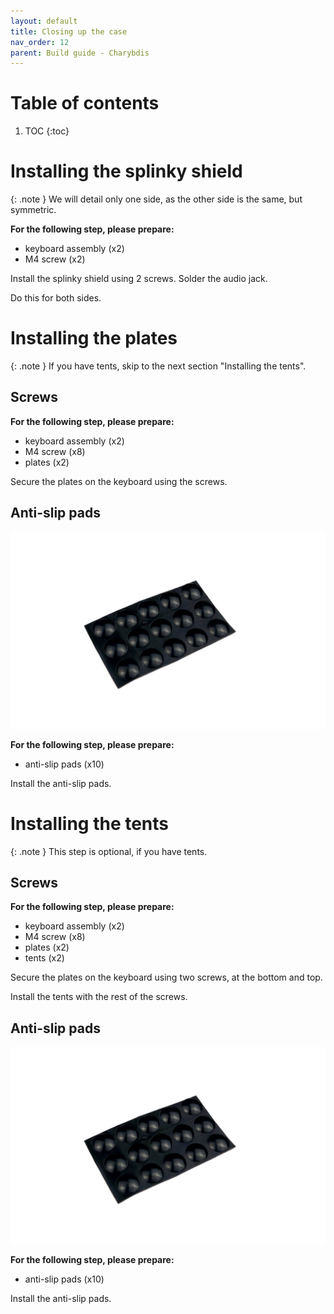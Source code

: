 ```yaml
---
layout: default
title: Closing up the case
nav_order: 12
parent: Build guide - Charybdis
---
```


# Table of contents

1. TOC
{:toc}

# Installing the splinky shield

{: .note }
We will detail only one side, as the other side is the same, but symmetric. 

**For the following step, please prepare:**
- keyboard assembly (x2)
- M4 screw (x2)

Install the splinky shield using 2 screws. Solder the audio jack.

Do this for both sides.

# Installing the plates

{: .note }
If you have tents, skip to the next section "Installing the tents".

## Screws

**For the following step, please prepare:**
- keyboard assembly (x2)
- M4 screw (x8)
- plates (x2)

Secure the plates on the keyboard using the screws.

## Anti-slip pads

![](../assets/pics/guides/cnano/62.jpg)

**For the following step, please prepare:**
- anti-slip pads (x10)

Install the anti-slip pads.

# Installing the tents

{: .note }
This step is optional, if you have tents.

## Screws

**For the following step, please prepare:**
- keyboard assembly (x2)
- M4 screw (x8)
- plates (x2)
- tents (x2)

Secure the plates on the keyboard using two screws, at the bottom and top.

Install the tents with the rest of the screws.

## Anti-slip pads

![](../assets/pics/guides/cnano/62.jpg)

**For the following step, please prepare:**
- anti-slip pads (x10)

Install the anti-slip pads.